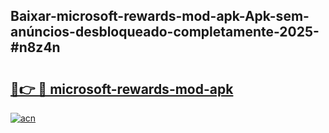## Baixar-microsoft-rewards-mod-apk-Apk-sem-anúncios-desbloqueado-completamente-2025-#n8z4n

# <h2><a href="https://ainizakaria.my?title=microsoft-rewards-mod-apk&ref=20M">🔗👉 🔴 microsoft-rewards-mod-apk</a></h2>

[![acn](https://github.com/user-attachments/assets/0f9c940e-d8b0-45ae-aac7-cd30a18b3e1c)](https://ainizakaria.my?title=microsoft-rewards-mod-apk&ref=20M)

